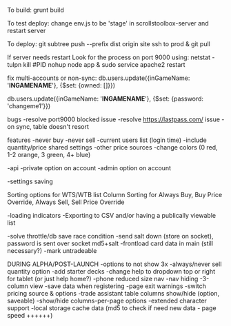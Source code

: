 To build:
grunt build

To test deploy:
change env.js to be 'stage' in scrollstoolbox-server and restart server

To deploy:
git subtree push --prefix dist origin site
ssh to prod & git pull

If server needs restart
Look for the process on port 9000 using: netstat -tulpn
kill #PID
nohup node app &
sudo service apache2 restart

fix multi-accounts or non-sync:
db.users.update({inGameName: '******INGAMENAME******'}, {$set: {owned: []}})

db.users.update({inGameName: '******INGAMENAME******'}, {$set: {password: 'changeme1'}})


bugs
-resolve port9000 blocked issue
-resolve https://lastpass.com/ issue
-on sync, table doesn't resort


 features
-never buy
-never sell
-current users list (login time)
-include quantity/price shared settings
-other price sources
-change colors (0 red, 1-2 orange, 3 green, 4+ blue)

-api
-private option on account
-admin option on account

-settings saving

Sorting options for WTS/WTB list
Column Sorting for Always Buy, Buy Price Override, Always Sell, Sell Price Override



-loading indicators
-Exporting to CSV and/or having a publically viewable list

-solve throttle/db save race condition
-send salt down (store on socket), password is sent over socket md5+salt
-frontload card data in main (still necessary?)
-mark untradeable

DURING ALPHA/POST-LAUNCH
-options to not show 3x
-always/never sell quantity option
-add starter decks
-change help to dropdown top or right for tablet (or just help home?)
-phone reduced size nav
-nav hiding
-3-column view
-save data when registering
-page exit warnings
-switch pricing source & options
-trade assistant table columns show/hide (option, saveable)
-show/hide columns-per-page options
-extended character support
-local storage cache data (md5 to check if need new data - page speed ++++++)